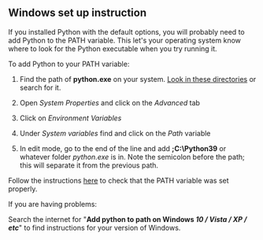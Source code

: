 ## Windows set up instruction
If you installed Python with the default options,
you will probably need to add Python to the PATH variable.
This let's your operating system know where to look for the Python executable
when you try running it.

To add Python to your PATH variable:
1. Find the path of **python.exe** on your system.
[Look in these directories](PATH_LOCATIONS.md) or search for it.

1. Open *System Properties* and click on the *Advanced* tab

1. Click on *Environment Variables*

1. Under *System variables* find and click on the *Path* variable

1. In edit mode, go to the end of the line and add **;C:\Python39** or whatever folder *python.exe* is in. 
Note the semicolon before the path; this will separate it from the previous path.

Follow the instructions [here](../README.md#4-make-sure-that-python-is-properly-installed) 
to check that the PATH variable was set properly.

If you are having problems:

Search the internet for "**Add python to path on Windows *10 / Vista / XP / etc***"
to find instructions for your version of Windows.
